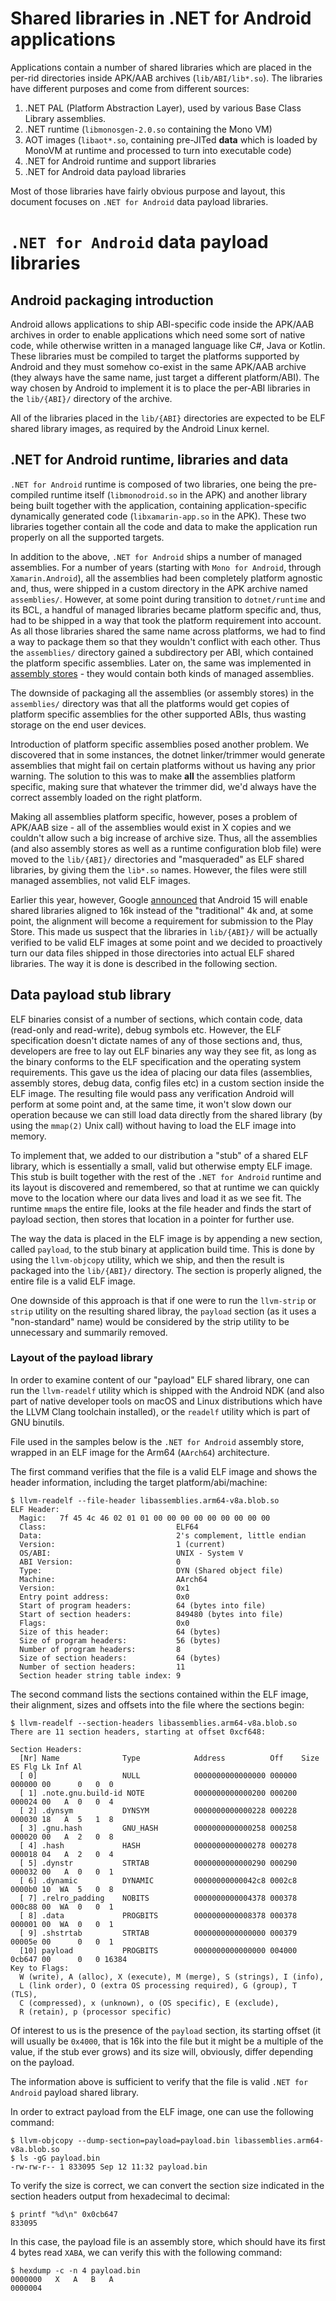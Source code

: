 # Shared libraries in .NET for Android applications

Applications contain a number of shared libraries which are placed in the
per-rid directories inside APK/AAB archives (`lib/ABI/lib*.so`).  The libraries
have different purposes and come from different sources:

  1. .NET PAL (Platform Abstraction Layer), used by various Base Class Library
     assemblies.
  2. .NET runtime (`libmonosgen-2.0.so` containing the Mono VM)
  3. AOT images (`libaot*.so`, containing pre-JITed **data** which is loaded by
     MonoVM at runtime and processed to turn into executable code)
  4. .NET for Android runtime and support libraries
  5. .NET for Android data payload libraries

Most of those libraries have fairly obvious purpose and layout, this document
focuses on `.NET for Android` data payload libraries.

# `.NET for Android` data payload libraries

## Android packaging introduction

Android allows applications to ship ABI-specific code inside the APK/AAB archives in
order to enable applications which need some sort of native code, while otherwise written
in a managed language like C#, Java or Kotlin.  These libraries must be compiled to target
the platforms supported by Android and they must somehow co-exist in the same APK/AAB
archive (they always have the same name, just target a different platform/ABI).  The way
chosen by Android to implement it is to place the per-ABI libraries in the `lib/{ABI}/`
directory of the archive.

All of the libraries placed in the `lib/{ABI}` directories are expected to be ELF shared
library images, as required by the Android Linux kernel.

## .NET for Android runtime, libraries and data

`.NET for Android` runtime is composed of two libraries, one being the pre-compiled runtime
itself (`libmonodroid.so` in the APK) and another library being built together with the
application, containing application-specific dynamically generated code (`libxamarin-app.so`
in the APK).  These two libraries together contain all the code and data to make the application
run properly on all the supported targets.

In addition to the above, `.NET for Android` ships a number of managed assemblies.  For a number
of years (starting with `Mono for Android`, through `Xamarin.Android`), all the assemblies had
been completely platform agnostic and, thus, were shipped in a custom directory in the APK archive
named `assemblies/`.  However, at some point during transition to `dotnet/runtime` and its BCL, a
handful of managed libraries became platform specific and, thus, had to be shipped in a way that took
the platform requirement into account.  As all those libraries shared the same name across platforms,
we had to find a way to package them so that they wouldn't conflict with each other.  Thus the
`assemblies/` directory gained a subdirectory per ABI, which contained the platform specific assemblies.
Later on, the same was implemented in [assembly stores](AssemblyStores.md) - they would contain both kinds
of managed assemblies.

The downside of packaging all the assemblies (or assembly stores) in the `assemblies/` directory was that
all the platforms would get copies of platform specific assemblies for the other supported ABIs, thus wasting
storage on the end user devices.

Introduction of platform specific assemblies posed another problem.  We discovered that in some instances, the
dotnet linker/trimmer would generate assemblies that might fail on certain platforms without us having any
prior warning.  The solution to this was to make **all** the assemblies platform specific, making sure that
whatever the trimmer did, we'd always have the correct assembly loaded on the right platform.

Making all assemblies platform specific, however, poses a problem of APK/AAB size - all of the assemblies would
exist in X copies and we couldn't allow such a big increase of archive size.  Thus, all the assemblies (and also
assembly stores as well as a runtime configuration blob file) were moved to the `lib/{ABI}/` directories and
"masqueraded" as ELF shared libraries, by giving them the `lib*.so` names.  However, the files were still managed
assemblies, not valid ELF images.

Earlier this year, however, Google [announced](https://android-developers.googleblog.com/2024/08/adding-16-kb-page-size-to-android.html) that
Android 15 will enable shared libraries aligned to 16k instead of the "traditional" 4k and, at some point, the alignment
will become a requirement for submission to the Play Store.  This made us suspect that the libraries in `lib/{ABI}/` will
be actually verified to be valid ELF images at some point and we decided to proactively turn our data files shipped in
those directories into actual ELF shared libraries.  The way it is done is described in the following section.

## Data payload stub library

ELF binaries consist of a number of sections, which contain code, data (read-only and read-write), debug symbols etc.
However, the ELF specification doesn't dictate names of any of those sections and, thus, developers are free to lay out
ELF binaries any way they see fit, as long as the binary conforms to the ELF specification and the operating system
requirements.  This gave us the idea of placing our data files (assemblies, assembly stores, debug data, config files etc)
in a custom section inside the ELF image.  The resulting file would pass any verification Android will perform at some
point and, at the same time, it won't slow down our operation because we can still load data directly from the shared
library (by using the `mmap(2)` Unix call) without having to load the ELF image into memory.

To implement that, we added to our distribution a "stub" of a shared ELF library, which is essentially a small, valid
but otherwise empty ELF image.  This stub is built together with the rest of the `.NET for Android` runtime and its
layout is discovered and remembered, so that at runtime we can quickly move to the location where our data lives and
load it as we see fit.  The runtime `mmap`s the entire file, looks at the file header and finds the start of payload
section, then stores that location in a pointer for further use.

The way the data is placed in the ELF image is by appending a new section, called `payload`, to the stub binary at
application build time.  This is done by using the `llvm-objcopy` utility, which we ship, and then the result is
packaged into the `lib/{ABI}/` directory.  The section is properly aligned, the entire file is a valid ELF image.

One downside of this approach is that if one were to run the `llvm-strip` or `strip` utility on the resulting
shared libray, the `payload` section (as it uses a "non-standard" name) would be considered by the strip utility
to be unnecessary and summarily removed.

### Layout of the payload library

In order to examine content of our "payload" ELF shared library, one can run the `llvm-readelf` utility which is
shipped with the Android NDK (and also part of native developer tools on macOS and Linux distributions which have
the LLVM Clang toolchain installed), or the `readelf` utility which is part of GNU binutils.

File used in the samples below is the `.NET for Android` assembly store, wrapped in an ELF image for the Arm64
(`AArch64`) architecture.

The first command verifies that the file is a valid ELF image and shows the header information, including the
target platform/abi/machine:

```shell
$ llvm-readelf --file-header libassemblies.arm64-v8a.blob.so
ELF Header:
  Magic:   7f 45 4c 46 02 01 01 00 00 00 00 00 00 00 00 00
  Class:                             ELF64
  Data:                              2's complement, little endian
  Version:                           1 (current)
  OS/ABI:                            UNIX - System V
  ABI Version:                       0
  Type:                              DYN (Shared object file)
  Machine:                           AArch64
  Version:                           0x1
  Entry point address:               0x0
  Start of program headers:          64 (bytes into file)
  Start of section headers:          849480 (bytes into file)
  Flags:                             0x0
  Size of this header:               64 (bytes)
  Size of program headers:           56 (bytes)
  Number of program headers:         8
  Size of section headers:           64 (bytes)
  Number of section headers:         11
  Section header string table index: 9
```

The second command lists the sections contained within the ELF image, their alignment, sizes and offsets
into the file where the sections begin:

```shell
$ llvm-readelf --section-headers libassemblies.arm64-v8a.blob.so
There are 11 section headers, starting at offset 0xcf648:

Section Headers:
  [Nr] Name              Type            Address          Off    Size   ES Flg Lk Inf Al
  [ 0]                   NULL            0000000000000000 000000 000000 00      0   0  0
  [ 1] .note.gnu.build-id NOTE           0000000000000200 000200 000024 00   A  0   0  4
  [ 2] .dynsym           DYNSYM          0000000000000228 000228 000030 18   A  5   1  8
  [ 3] .gnu.hash         GNU_HASH        0000000000000258 000258 000020 00   A  2   0  8
  [ 4] .hash             HASH            0000000000000278 000278 000018 04   A  2   0  4
  [ 5] .dynstr           STRTAB          0000000000000290 000290 000032 00   A  0   0  1
  [ 6] .dynamic          DYNAMIC         00000000000042c8 0002c8 0000b0 10  WA  5   0  8
  [ 7] .relro_padding    NOBITS          0000000000004378 000378 000c88 00  WA  0   0  1
  [ 8] .data             PROGBITS        0000000000008378 000378 000001 00  WA  0   0  1
  [ 9] .shstrtab         STRTAB          0000000000000000 000379 00005e 00      0   0  1
  [10] payload           PROGBITS        0000000000000000 004000 0cb647 00      0   0 16384
Key to Flags:
  W (write), A (alloc), X (execute), M (merge), S (strings), I (info),
  L (link order), O (extra OS processing required), G (group), T (TLS),
  C (compressed), x (unknown), o (OS specific), E (exclude),
  R (retain), p (processor specific)
```

Of interest to us is the presence of the `payload` section, its starting offset (it will usually
be `0x4000`, that is 16k into the file but it might be a multiple of the value, if the stub ever
grows) and its size will, obviously, differ depending on the payload.

The information above is sufficient to verify that the file is valid `.NET for Android` payload
shared library.

In order to extract payload from the ELF image, one can use the following command:

```shell
$ llvm-objcopy --dump-section=payload=payload.bin libassemblies.arm64-v8a.blob.so
$ ls -gG payload.bin
-rw-rw-r-- 1 833095 Sep 12 11:32 payload.bin
```

To verify the size is correct, we can convert the section size indicated in the section headers
output from hexadecimal to decimal:

```shell
$ printf "%d\n" 0x0cb647
833095
```

In this case, the payload file is an assembly store, which should have its first 4 bytes read
`XABA`, we can verify this with the following command:

```shell
$ hexdump -c -n 4 payload.bin
0000000   X   A   B   A
0000004
```
